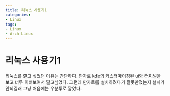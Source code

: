 ```yaml
---
title: 리눅스 사용기1
categories:
- Linux
tags:
- Linux
- Arch Linux
---
```


# 리눅스 사용기1

리눅스를 깔고 싶었던 이유는 간단하다. 만자로 kde의 커스터마이징된 ui와 터미널을 보고 너무 이뻐보여서 깔고싶었다. 그런데 만자로를 설치하려다가 잘못만졌는지 설치가 안되길래 그냥 처음에는 우분투로 깔았다.